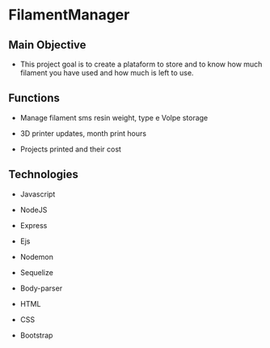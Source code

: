 # FilamentManager
 
## Main Objective

* This project goal is to create a plataform to store and to know how much filament you have used and how much is left to use.

## Functions 

* Manage filament sms resin weight, type e Volpe storage 

* 3D printer updates, month print hours 

* Projects printed and their cost 

## Technologies

* Javascript

* NodeJS

* Express

* Ejs

* Nodemon

* Sequelize

* Body-parser

* HTML

* CSS

* Bootstrap
